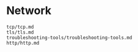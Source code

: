 # Network

```{toctree}
tcp/tcp.md
tls/tls.md
troubleshooting-tools/troubleshooting-tools.md
http/http.md
```